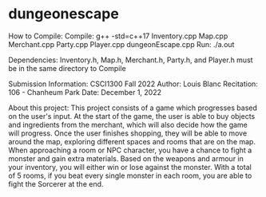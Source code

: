 # dungeonescape
 How to Compile:
 Compile: g++ -std=c++17 Inventory.cpp Map.cpp Merchant.cpp Party.cpp Player.cpp dungeonEscape.cpp 
 Run: ./a.out

 Dependencies:
 Inventory.h, Map.h, Merchant.h, Party.h, and Player.h must be in the same directory to Compile

 Submission Information:
 CSCI1300 Fall 2022
 Author: Louis Blanc
 Recitation: 106 - Chanheum Park
 Date: December 1, 2022

 About this project:
 This project consists of a game which progresses based on the user's input. At the start of the game, the user is able to buy
 objects and ingredients from the merchant, which will also decide how the game will progress. Once the user finishes shopping,
 they will be able to move around the map, exploring different spaces and rooms that are on the map. When approaching a room or
 NPC character, you have a chance to fight a monster and gain extra materials. Based on the weapons and armour in your inventory, 
 you will either win or lose against the monster. With a total of 5 rooms, if you beat every single monster in each room, you are 
 able to fight the Sorcerer at the end. 
